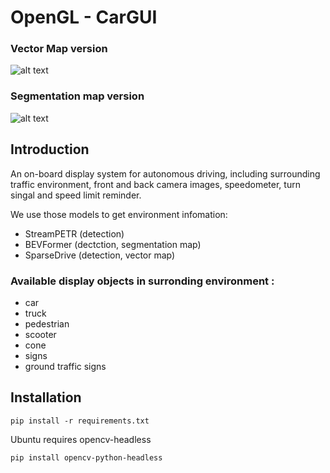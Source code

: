 # OpenGL - CarGUI

### Vector Map version
![alt text](gif/car_gui_vec_0901.gif)

### Segmentation map version
![alt text](gif/car_gui_seg_0901.gif)

## Introduction
An on-board display system for autonomous driving, including surrounding traffic environment, front and back camera images, speedometer, turn singal and speed limit reminder.

We use those models to get environment infomation:

- StreamPETR (detection)
- BEVFormer (dectction, segmentation map)
- SparseDrive (detection, vector map)



### Available display objects in surronding environment :
- car
- truck
- pedestrian
- scooter
- cone
- signs
- ground traffic signs

## Installation
```
pip install -r requirements.txt
```

Ubuntu requires opencv-headless
```
pip install opencv-python-headless
```

